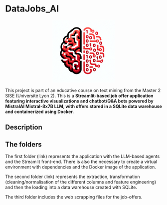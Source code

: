 # DataJobs_AI
<p align="center">
<img src="/Images/logo_dalle.png" width="200" height="200">
</p>
<p align="center">
</p>

This project is part of an educative course on text mining from the Master 2 SISE (Université Lyon 2). This is a **Streamlit-based job offer application featuring interactive visualizations and chatbot/Q&amp;A bots powered by MistralAI Mixtral-8x7B LLM, with offers stored in a SQLite data warehouse and containerized using Docker.**

## Description
## The folders

The first folder (link) represents the application with the LLM-based agents and the Streamlit front-end. There is also the necessary to create a virtual environment with dependencies and the Docker image of the application.

The second folder (link) represents the extraction, transformation (cleaning/normalisation of the different columns and feature engineering) and then the loading into a data warehouse created with SQLite. 

The third folder includes the web scrapping files for the job-offers. 

